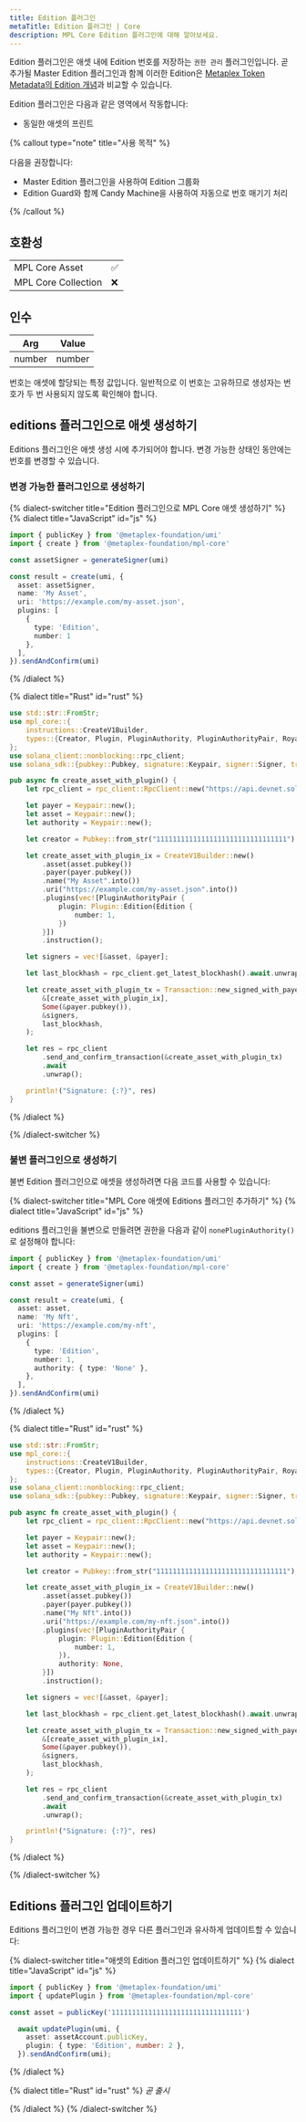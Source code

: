 ```yaml
---
title: Edition 플러그인
metaTitle: Edition 플러그인 | Core
description: MPL Core Edition 플러그인에 대해 알아보세요.
---
```


Edition 플러그인은 애셋 내에 Edition 번호를 저장하는 `권한 관리` 플러그인입니다. 곧 추가될 Master Edition 플러그인과 함께 이러한 Edition은 [Metaplex Token Metadata의 Edition 개념](/token-metadata/print)과 비교할 수 있습니다.

Edition 플러그인은 다음과 같은 영역에서 작동합니다:

- 동일한 애셋의 프린트

{% callout type="note" title="사용 목적" %}

다음을 권장합니다:

- Master Edition 플러그인을 사용하여 Edition 그룹화
- Edition Guard와 함께 Candy Machine을 사용하여 자동으로 번호 매기기 처리

{% /callout %}

## 호환성

|                     |     |
| ------------------- | --- |
| MPL Core Asset      | ✅  |
| MPL Core Collection | ❌  |

## 인수

| Arg    | Value  |
| ------ | ------ |
| number | number |

번호는 애셋에 할당되는 특정 값입니다. 일반적으로 이 번호는 고유하므로 생성자는 번호가 두 번 사용되지 않도록 확인해야 합니다.

## editions 플러그인으로 애셋 생성하기

Editions 플러그인은 애셋 생성 시에 추가되어야 합니다. 변경 가능한 상태인 동안에는 번호를 변경할 수 있습니다.

### 변경 가능한 플러그인으로 생성하기

{% dialect-switcher title="Edition 플러그인으로 MPL Core 애셋 생성하기" %}
{% dialect title="JavaScript" id="js" %}

```ts
import { publicKey } from '@metaplex-foundation/umi'
import { create } from '@metaplex-foundation/mpl-core'

const assetSigner = generateSigner(umi)

const result = create(umi, {
  asset: assetSigner,
  name: 'My Asset',
  uri: 'https://example.com/my-asset.json',
  plugins: [
    {
      type: 'Edition',
      number: 1
    },
  ],
}).sendAndConfirm(umi)
```

{% /dialect %}

{% dialect title="Rust" id="rust" %}

```rust
use std::str::FromStr;
use mpl_core::{
    instructions::CreateV1Builder,
    types::{Creator, Plugin, PluginAuthority, PluginAuthorityPair, Royalties, RuleSet},
};
use solana_client::nonblocking::rpc_client;
use solana_sdk::{pubkey::Pubkey, signature::Keypair, signer::Signer, transaction::Transaction};

pub async fn create_asset_with_plugin() {
    let rpc_client = rpc_client::RpcClient::new("https://api.devnet.solana.com".to_string());

    let payer = Keypair::new();
    let asset = Keypair::new();
    let authority = Keypair::new();

    let creator = Pubkey::from_str("11111111111111111111111111111111").unwrap();

    let create_asset_with_plugin_ix = CreateV1Builder::new()
        .asset(asset.pubkey())
        .payer(payer.pubkey())
        .name("My Asset".into())
        .uri("https://example.com/my-asset.json".into())
        .plugins(vec![PluginAuthorityPair {
            plugin: Plugin::Edition(Edition {
                number: 1,
            })
        }])
        .instruction();

    let signers = vec![&asset, &payer];

    let last_blockhash = rpc_client.get_latest_blockhash().await.unwrap();

    let create_asset_with_plugin_tx = Transaction::new_signed_with_payer(
        &[create_asset_with_plugin_ix],
        Some(&payer.pubkey()),
        &signers,
        last_blockhash,
    );

    let res = rpc_client
        .send_and_confirm_transaction(&create_asset_with_plugin_tx)
        .await
        .unwrap();

    println!("Signature: {:?}", res)
}

```

{% /dialect %}

{% /dialect-switcher %}

### 불변 플러그인으로 생성하기

불변 Edition 플러그인으로 애셋을 생성하려면 다음 코드를 사용할 수 있습니다:

{% dialect-switcher title="MPL Core 애셋에 Editions 플러그인 추가하기" %}
{% dialect title="JavaScript" id="js" %}

editions 플러그인을 불변으로 만들려면 권한을 다음과 같이 `nonePluginAuthority()`로 설정해야 합니다:

```ts
import { publicKey } from '@metaplex-foundation/umi'
import { create } from '@metaplex-foundation/mpl-core'

const asset = generateSigner(umi)

const result = create(umi, {
  asset: asset,
  name: 'My Nft',
  uri: 'https://example.com/my-nft',
  plugins: [
    {
      type: 'Edition',
      number: 1,
      authority: { type: 'None' },
    },
  ],
}).sendAndConfirm(umi)
```

{% /dialect %}

{% dialect title="Rust" id="rust" %}

```rust
use std::str::FromStr;
use mpl_core::{
    instructions::CreateV1Builder,
    types::{Creator, Plugin, PluginAuthority, PluginAuthorityPair, Royalties, RuleSet},
};
use solana_client::nonblocking::rpc_client;
use solana_sdk::{pubkey::Pubkey, signature::Keypair, signer::Signer, transaction::Transaction};

pub async fn create_asset_with_plugin() {
    let rpc_client = rpc_client::RpcClient::new("https://api.devnet.solana.com".to_string());

    let payer = Keypair::new();
    let asset = Keypair::new();
    let authority = Keypair::new();

    let creator = Pubkey::from_str("11111111111111111111111111111111").unwrap();

    let create_asset_with_plugin_ix = CreateV1Builder::new()
        .asset(asset.pubkey())
        .payer(payer.pubkey())
        .name("My Nft".into())
        .uri("https://example.com/my-nft.json".into())
        .plugins(vec![PluginAuthorityPair {
            plugin: Plugin::Edition(Edition {
                number: 1,
            }),
            authority: None,
        }])
        .instruction();

    let signers = vec![&asset, &payer];

    let last_blockhash = rpc_client.get_latest_blockhash().await.unwrap();

    let create_asset_with_plugin_tx = Transaction::new_signed_with_payer(
        &[create_asset_with_plugin_ix],
        Some(&payer.pubkey()),
        &signers,
        last_blockhash,
    );

    let res = rpc_client
        .send_and_confirm_transaction(&create_asset_with_plugin_tx)
        .await
        .unwrap();

    println!("Signature: {:?}", res)
}

```

{% /dialect %}

{% /dialect-switcher %}

## Editions 플러그인 업데이트하기

Editions 플러그인이 변경 가능한 경우 다른 플러그인과 유사하게 업데이트할 수 있습니다:

{% dialect-switcher title="애셋의 Edition 플러그인 업데이트하기" %}
{% dialect title="JavaScript" id="js" %}

```ts
import { publicKey } from '@metaplex-foundation/umi'
import { updatePlugin } from '@metaplex-foundation/mpl-core'

const asset = publicKey('11111111111111111111111111111111')

  await updatePlugin(umi, {
    asset: assetAccount.publicKey,
    plugin: { type: 'Edition', number: 2 },
  }).sendAndConfirm(umi);
```

{% /dialect %}

{% dialect title="Rust" id="rust" %}
_곧 출시_

{% /dialect %}
{% /dialect-switcher %}